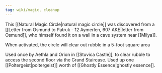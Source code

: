 ```yaml
---
tag: wiki/magic, cleanup
---
```


This [[Natural Magic Circle|natural magic circle]] was discovered from a [[Letter from Osmund to Patruk - 12 Aymerlen, 607 AKE|letter from Osmund]], who himself found it on a wall in a cave system near [[Milya]].

When activated, the circle will clear out rubble in a 5-foot square area 

Used once by Aethla and Orion in [[Stuvica Castle]], to clear rubble to access the second floor via the Grand Staircase. Used up one [[Poltergeist|poltergeist]] worth of [[Ghostly Essence|ghostly essence]].